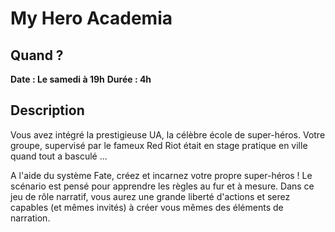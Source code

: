 # My Hero Academia

## Quand ?
**Date : Le samedi à 19h**
**Durée  : 4h**

## Description
Vous avez intégré la prestigieuse UA, la célèbre école de super-héros. Votre groupe, supervisé par le fameux Red Riot était en stage pratique en ville quand tout a basculé ...

A l'aide du système Fate, créez et incarnez votre propre super-héros ! Le scénario est pensé pour apprendre les règles au fur et à mesure. Dans ce jeu de rôle narratif, vous aurez une grande liberté d'actions et serez capables (et mêmes invités) à créer vous mêmes des éléments de narration.
